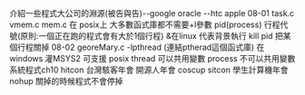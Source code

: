 介紹一些程式大公司的淵源(被告與告)--google oracle --htc apple
08-01 task.c vmem.c mem.c 
在 posix上 大多數函式庫都不需要+l參數 
pid(process) 行程代號(原則:一個正在跑的程式會有大於1個行程)
&在linux 代表背景執行 kill pid 把某個行程關掉
08-02 georeMary.c            -lpthread (連結ptherad這個函式庫)
在windows 灌MSYS2 可支援 posix
thread 可以共用變數 process 不可以共用變數
系統程式ch10
hitcon 台灣駭客年會
開源人年會 coscup
sitcon 學生計算機年會
nohup 關掉的時候程式不會停掉
